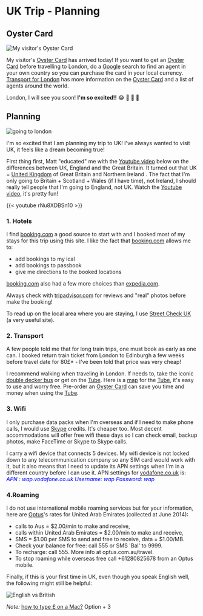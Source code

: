 # UK Trip - Planning


## Oyster Card

![My visitor's Oyster Card](https://lh3.googleusercontent.com/CoNLP-vSrR1tDerYDrSGAvzcif8xlA9pCi0vdIgc7ae6wfsluxLrz_I9dxsOSYuTNMkZioqp1cfVQmAO3XbQqozyRxjKXxXMtmMJXjvAew2L53Y2o7A74m1OIMpKGF9mAmZEXe_prdxGjJo8178uylJIt46qUHpONtsclnPqDOrRaGbyLUycpmZATXk-zfFVd3b9ltsXU5enrm90TRXA-cgMBgOheUmQNLU8vCuKSs2k9STanFWY-BU0xAk8cE4DC7dsgFV-XWZoOzNExt9I_ErCMr2Giu16aO7Z69vwaP4VvxAmTyqHDxqmAG-JKEOAvRsGvvH20wXCMl1J9F8rZqpSNR_s2WNdYM6kk46iejz52GKYweqJvPVkkq-lrWdooQAfJGhxb5od09CiOZ_5E2VryBBfsLKPjwloragLTSPuhtc6oVIYybSqlMvLmbEs1oA4AurCWGouVKftHe-xUZNhBMVE2nc-q4up33E5RZHt873LzABg37MygGLFcWWROigko5ILxRz5yTS2Q07as1ExeWymJ-hHTUCjs-IaM_3nkrx6Lo_6EJYyiOWSyWEvaBKb0UpZjYPPPmw6PHKiAfQF0pQvI8c-PD3Vg4pjiyCCASwa=w620-h418-no "My visitor's Oyster Card")

My visitor's [Oyster Card](https://oyster.tfl.gov.uk/oyster/entry.do) has arrived today! If you want to get an [Oyster Card](https://oyster.tfl.gov.uk/oyster/entry.do) before travelling to London, do a [Google](http://www.google.com) search to find an agent in your own country so you can purchase the card in your local currency. [Transport for London](https://www.tfl.gov.uk/fares-and-payments/oyster) has more information on the [Oyster Card](https://oyster.tfl.gov.uk/oyster/entry.do) and a list of agents around the world.

London, I will see you soon! **I'm so excited!!** 😂 🐾 💋 💓

## Planning

![going to london](https://lh3.googleusercontent.com/PnEhrJToadSZ8z8QJ2TL_C3u8zBejcARfJcBk-LJYeWdMcK315-gz_hw-xAQoKsluatf-B7d7P8yj9plSjtKkoKm53A4qDnKY_K0cIoVXP6icLvJGkNIBel24rPIMjYgt7aXY90M5knNQmi3-5uXbk67mRYFvBJebkKEScCl3ThYHrdUbQg35Hm68o5oIZIMTcFab_jfzYaxdcR-vCoFwTLVYCxbCZCIVTTCTh7eT7bfAVJS1Vm3fIPnfElfoCQbWf5bvVpcO0EjmX0k6ElmlkveAcZyEnswGxkpTolKQvl2BMW0reaSV388RQCGGFDz4HPTOhaK8tdTt_k_qvzEYDEWgpZTGaSvMR41ST4dAl61UYaMQ4KOjh0r15yHRH3WO07cVrjxcik4Kmh4A7MtvigkvoMHhOGOyvuLdaQlfLMKPIU8IENlKT7CoKfLChUU6CVRogy46tTKWB66xtk_pfwbk-U6geM3_KxJRhPrddRx5ltQCmZqWyv8yYgqy5_L8TJg0iUW8z2N0WSybHh84pDb3BwiH6BFJolLnHIpVAadXqqBJmvX6_Og5Ke-xUSJV0s9IHDdlMx7Sgci1rfKfg_n2DPq41faHpfftNr824_hSOtDJILTVJir02cD4unXUvX2ZlJnTDYB6eUfEBiyZGQw=w487-h220-no "Going to London")

I'm so excited that I am planning my trip to UK! I've always wanted to visit UK, it feels like a dream becoming true!

First thing first, Matt "educated" me with the [Youtube video](http://www.youtube.com/watch?v=rNu8XDBSn10) below on the differences between UK, England and the Great Britain. It turned out that UK = [United Kingdom](http://en.wikipedia.org/wiki/United_Kingdom) of Great Britain and Northern Ireland . The fact that I'm only going to Britain + Scotland + Wales (if I have time), not Ireland, I should really tell people that I'm going to England, not UK. Watch the [Youtube video](http://www.youtube.com/watch?v=rNu8XDBSn10), it's pretty fun!

{{< youtube rNu8XDBSn10 >}}

### 1. Hotels

I find [booking.com](http://www.booking.com) a good source to start with and I booked most of my stays for this trip using this site. I like the fact that [booking.com](http://www.booking.com) allows me to:

- add bookings to my ical
- add bookings to passbook
- give me directions to the booked locations

[booking.com](http://www.booking.com) also had a few more choices than [expedia.com](http://www.expedia.com).

Always check with [tripadvisor.com](http://www.tripadvisor.com) for reviews and "real" photos before make the booking!

To read up on the local area where you are staying, I use [Street Check UK](http://www.streetcheck.co.uk) (a very useful site).

### 2. Transport

A few people told me that for long train trips, one must book as early as one can. I booked return train ticket from London to Edinburgh a few weeks before travel date for 80£* - I've been told that price was very cheap!

I recommend walking when traveling in London. If needs to, take the iconic [double decker bus](https://en.wikipedia.org/wiki/Double-decker_bus) or get on the [Tube](https://tfl.gov.uk/modes/tube/). Here is a [map](https://tfl.gov.uk/maps/track/tube) for the [Tube](https://tfl.gov.uk/modes/tube/), it's easy to use and worry free. Pre-order an [Oyster Card](https://oyster.tfl.gov.uk/oyster/entry.do) can save you time and money when using the [Tube](https://tfl.gov.uk/modes/tube/).

### 3. Wifi

I only purchase data packs when I'm overseas and if I need to make phone calls, I would use [Skype](http://www.skype.com/) credits. It's cheaper too. Most decent accommodations will offer free wifi these days so I can check email, backup photos, make FaceTime or Skype to Skype calls.

I carry a wifi device that connects 5 devices. My wifi device is not locked down to any telecommunication company so any SIM card would work with it, but it also means that I need to update its APN settings when I'm in a different country before I can use it. APN settings for [vodafone.co.uk](http://vodafone.co.uk) is:
<em><span style="color:#0000ff;">APN : wap.vodafone.co.uk</span></em>
<em><span style="color:#0000ff;"> Username: wap</span></em>
<em><span style="color:#0000ff;"> Password: wap</span></em>

### 4.Roaming
I do not use international mobile roaming services but for your information, here are [Optus](http://www.Optus.com.au)'s rates for United Arab Emirates (collected at June 2014):

- calls to Aus = $2.00/min to make and receive, 
- calls within United Arab Emirates = $2.00/min to make and receive, 
- SMS = $1.00 per SMS to send and  free to receive, data = $1.00/MB. 
- Check your balance for free: call 555 or SMS 'Bal' to 9999. 
- To recharge: call 555. More info at optus.com.au/travel. 
- To stop roaming while overseas free call +61280825678 from an Optus mobile. 

Finally, if this is your first time in UK, even though you speak English well, the following might still be helpful:

![English vs British](https://lh3.googleusercontent.com/pw/AL9nZEXlEu8Fr8YP2mFiUyW_1NkMgzKsHhb3dII53CG2-BMvum6pqmnTDVEyuiiQS6GDLqldz4qoM1iqC6ikGYZ2Zfd9tN_4dgClajrrQ1H3rZazRJctzMTTta4hWUW3w45pXJs-7wxsf1-KqhFA6sD-lno4=w1125-h1425-no?authuser=0 "English vs British")

*Note:* [how to type £ on a Mac?](https://discussions.apple.com/thread/3652331?tstart=0) Option + 3
